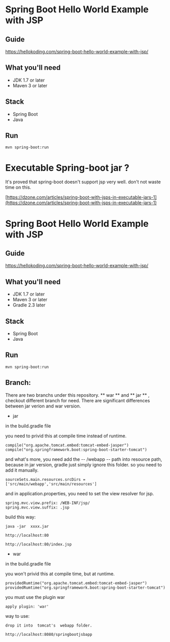 # Spring Boot Hello World Example with JSP

## Guide
https://hellokoding.com/spring-boot-hello-world-example-with-jsp/

## What you'll need
- JDK 1.7 or later
- Maven 3 or later

## Stack
- Spring Boot
- Java

## Run
`mvn spring-boot:run`


Executable Spring-boot jar ?
==
It's proved that spring-boot doesn't support jsp very well.  don't not waste time on this.

[https://dzone.com/articles/spring-boot-with-jsps-in-executable-jars-1](https://dzone.com/articles/spring-boot-with-jsps-in-executable-jars-1)


# Spring Boot Hello World Example with JSP

## Guide
https://hellokoding.com/spring-boot-hello-world-example-with-jsp/



## What you'll need
- JDK 1.7 or later
- Maven 3 or later
- Gradle 2.3 later

## Stack
- Spring Boot
- Java

## Run
`mvn spring-boot:run`

Branch:
--
There are two branchs under this repository.  ** war ** and ** jar ** , checkout different branch for need.
There are significant differences between jar verion and war version.

- jar 
	
in the build.gradle file

you need to privid this at compile time instead of runtime.
```
compile("org.apache.tomcat.embed:tomcat-embed-jasper")
compile("org.springframework.boot:spring-boot-starter-tomcat")
```		
and what's more, you need add the -- /webapp -- path into resource path, because in jar version,  gradle just simply ignore this folder. so you need to add it manually.
```
sourceSets.main.resources.srcDirs = ['src/main/webapp','src/main/resources']
```

and in application.properties,  you need to set the view resolver for jsp.
```
spring.mvc.view.prefix: /WEB-INF/jsp/
spring.mvc.view.suffix: .jsp
```

build this way:
```
java -jar  xxxx.jar

http://localhost:80

http://localhost:80/index.jsp
```
- war

	
in the build.gradle file

you won't privid this at compile time, but at runtime.
```
providedRumtime("org.apache.tomcat.embed:tomcat-embed-jasper")
providedRumtime("org.springframework.boot:spring-boot-starter-tomcat")
```		
you must use the plugin war
```
apply plugin: 'war' 
```

way to use:
```
drop it into  tomcat's  webapp folder.

http://localhost:8080/springbootjsbapp
```



